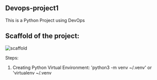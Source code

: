 ## Devops-project1

This is a Python Project using DevOps

## Scaffold of the project:

![scaffold](https://user-images.githubusercontent.com/29230823/215109611-0d558093-efdd-4d98-afc4-474a2e89b700.png)

Steps:

1. Creating Python Virtual Environment: 'python3 -m venv ~/.venv' or 'virtualenv ~/.venv
